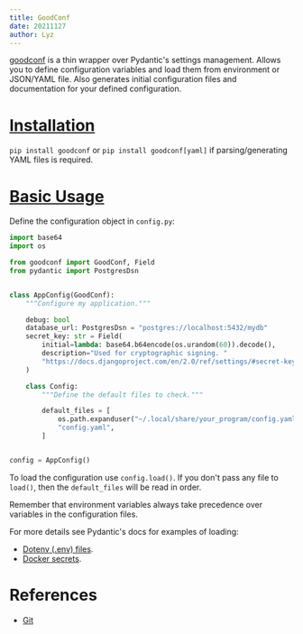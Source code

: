 ```yaml
---
title: GoodConf
date: 20211127
author: Lyz
---
```


[goodconf](https://github.com/lincolnloop/goodconf/) is a thin wrapper over
Pydantic's settings management. Allows you to define configuration variables and
load them from environment or JSON/YAML file. Also generates initial
configuration files and documentation for your defined configuration.

# [Installation](https://github.com/lincolnloop/goodconf/#installation)

`pip install goodconf` or `pip install goodconf[yaml]` if parsing/generating
YAML files is required.

# [Basic Usage](https://github.com/lincolnloop/goodconf/#quick-start)

Define the configuration object in `config.py`:

```python
import base64
import os

from goodconf import GoodConf, Field
from pydantic import PostgresDsn


class AppConfig(GoodConf):
    """Configure my application."""

    debug: bool
    database_url: PostgresDsn = "postgres://localhost:5432/mydb"
    secret_key: str = Field(
        initial=lambda: base64.b64encode(os.urandom(60)).decode(),
        description="Used for cryptographic signing. "
        "https://docs.djangoproject.com/en/2.0/ref/settings/#secret-key",
    )

    class Config:
        """Define the default files to check."""

        default_files = [
            os.path.expanduser("~/.local/share/your_program/config.yaml"),
            "config.yaml",
        ]


config = AppConfig()
```

To load the configuration use `config.load()`. If you don't pass any file to
`load()`, then the `default_files` will be read in order.

Remember that environment variables always take precedence over variables in the
configuration files.

For more details see Pydantic's docs for examples of loading:

- [Dotenv (.env) files](https://pydantic-docs.helpmanual.io/usage/settings/#dotenv-env-support).
- [Docker secrets](https://pydantic-docs.helpmanual.io/usage/settings/#secret-support).

# References

- [Git](https://github.com/lincolnloop/goodconf/)
